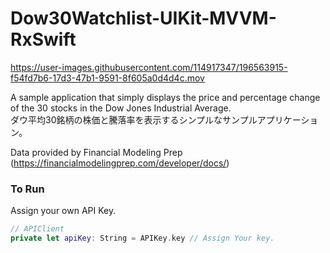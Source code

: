 # Dow30Watchlist-UIKit-MVVM-RxSwift

https://user-images.githubusercontent.com/114917347/196563915-f54fd7b6-17d3-47b1-9591-8f605a0d4d4c.mov

A sample application that simply displays the price and percentage change of the 30 stocks in the Dow Jones Industrial Average.  
ダウ平均30銘柄の株価と騰落率を表示するシンプルなサンプルアプリケーション。

Data provided by Financial Modeling Prep (https://financialmodelingprep.com/developer/docs/)

### To Run
Assign your own API Key.

```swift
// APIClient
private let apiKey: String = APIKey.key // Assign Your key.
```
